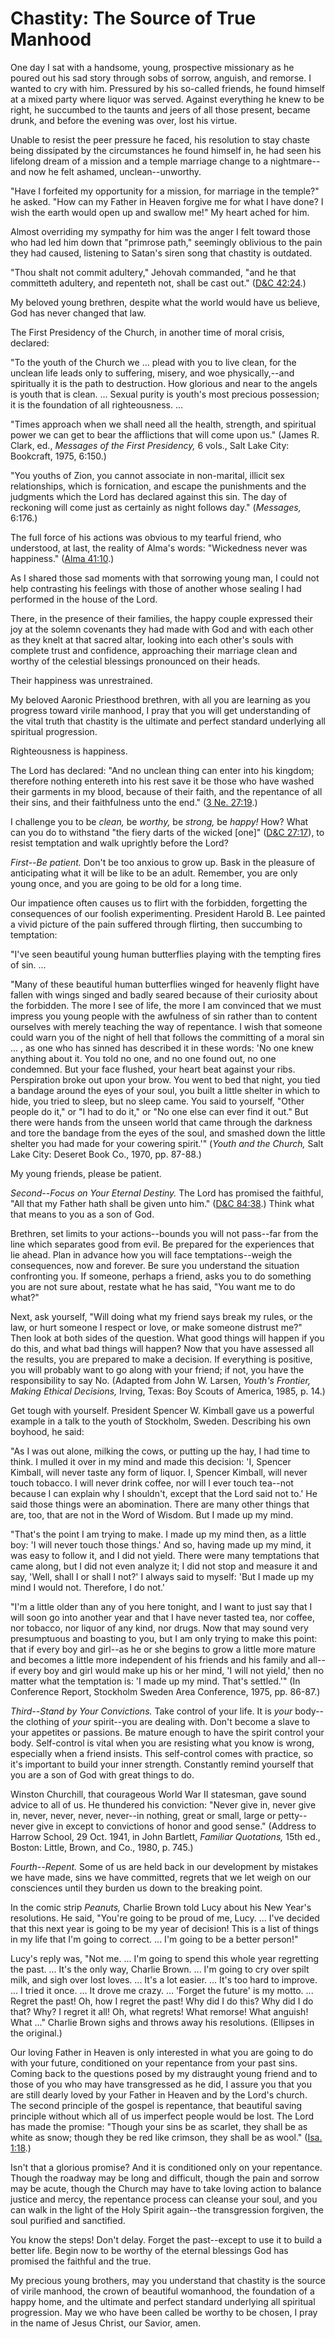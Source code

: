 # Chastity: The Source of True Manhood

One day I sat with a handsome, young, prospective missionary as he poured out
his sad story through sobs of sorrow, anguish, and remorse. I wanted to cry
with him. Pressured by his so-called friends, he found himself at a mixed
party where liquor was served. Against everything he knew to be right, he
succumbed to the taunts and jeers of all those present, became drunk, and
before the evening was over, lost his virtue.

Unable to resist the peer pressure he faced, his resolution to stay chaste
being dissipated by the circumstances he found himself in, he had seen his
lifelong dream of a mission and a temple marriage change to a nightmare--and
now he felt ashamed, unclean--unworthy.

"Have I forfeited my opportunity for a mission, for marriage in the temple?"
he asked. "How can my Father in Heaven forgive me for what I have done? I wish
the earth would open up and swallow me!" My heart ached for him.

Almost overriding my sympathy for him was the anger I felt toward those who
had led him down that "primrose path," seemingly oblivious to the pain they
had caused, listening to Satan's siren song that chastity is outdated.

"Thou shalt not commit adultery," Jehovah commanded, "and he that committeth
adultery, and repenteth not, shall be cast out." ([D&amp;C
42:24](https://www.lds.org/scriptures/dc-testament/dc/42.24?lang=eng#23).)

My beloved young brethren, despite what the world would have us believe, God
has never changed that law.

The First Presidency of the Church, in another time of moral crisis, declared:

"To the youth of the Church we ... plead with you to live clean, for the unclean
life leads only to suffering, misery, and woe physically,--and spiritually it
is the path to destruction. How glorious and near to the angels is youth that
is clean. ... Sexual purity is youth's most precious possession; it is the
foundation of all righteousness. ...

"Times approach when we shall need all the health, strength, and spiritual
power we can get to bear the afflictions that will come upon us." (James R.
Clark, ed., _Messages of the First Presidency,_ 6 vols., Salt Lake City:
Bookcraft, 1975, 6:150.)

"You youths of Zion, you cannot associate in non-marital, illicit sex
relationships, which is fornication, and escape the punishments and the
judgments which the Lord has declared against this sin. The day of reckoning
will come just as certainly as night follows day." (_Messages,_ 6:176.)

The full force of his actions was obvious to my tearful friend, who
understood, at last, the reality of Alma's words: "Wickedness never was
happiness." ([Alma
41:10](https://www.lds.org/scriptures/bofm/alma/41.10?lang=eng#9).)

As I shared those sad moments with that sorrowing young man, I could not help
contrasting his feelings with those of another whose sealing I had performed
in the house of the Lord.

There, in the presence of their families, the happy couple expressed their joy
at the solemn covenants they had made with God and with each other as they
knelt at that sacred altar, looking into each other's souls with complete
trust and confidence, approaching their marriage clean and worthy of the
celestial blessings pronounced on their heads.

Their happiness was unrestrained.

My beloved Aaronic Priesthood brethren, with all you are learning as you
progress toward virile manhood, I pray that you will get understanding of the
vital truth that chastity is the ultimate and perfect standard underlying all
spiritual progression.

Righteousness is happiness.

The Lord has declared: "And no unclean thing can enter into his kingdom;
therefore nothing entereth into his rest save it be those who have washed
their garments in my blood, because of their faith, and the repentance of all
their sins, and their faithfulness unto the end." ([3 Ne.
27:19](https://www.lds.org/scriptures/bofm/3-ne/27.19?lang=eng#18).)

I challenge you to be _clean,_ be _worthy,_ be _strong,_ be _happy!_ How? What
can you do to withstand "the fiery darts of the wicked [one]" ([D&amp;C
27:17](https://www.lds.org/scriptures/dc-testament/dc/27.17?lang=eng#16)), to
resist temptation and walk uprightly before the Lord?

_First--Be patient._ Don't be too anxious to grow up. Bask in the pleasure of
anticipating what it will be like to be an adult. Remember, you are only young
once, and you are going to be old for a long time.

Our impatience often causes us to flirt with the forbidden, forgetting the
consequences of our foolish experimenting. President Harold B. Lee painted a
vivid picture of the pain suffered through flirting, then succumbing to
temptation:

"I've seen beautiful young human butterflies playing with the tempting fires
of sin. ...

"Many of these beautiful human butterflies winged for heavenly flight have
fallen with wings singed and badly seared because of their curiosity about the
forbidden. The more I see of life, the more I am convinced that we must
impress you young people with the awfulness of sin rather than to content
ourselves with merely teaching the way of repentance. I wish that someone
could warn you of the night of hell that follows the committing of a moral sin
... , as one who has sinned has described it in these words: 'No one knew
anything about it. You told no one, and no one found out, no one condemned.
But your face flushed, your heart beat against your ribs. Perspiration broke
out upon your brow. You went to bed that night, you tied a bandage around the
eyes of your soul, you built a little shelter in which to hide, you tried to
sleep, but no sleep came. You said to yourself, "Other people do it," or "I
had to do it," or "No one else can ever find it out." But there were hands
from the unseen world that came through the darkness and tore the bandage from
the eyes of the soul, and smashed down the little shelter you had made for
your cowering spirit.'" (_Youth and the Church,_ Salt Lake City: Deseret Book
Co., 1970, pp. 87-88.)

My young friends, please be patient.

_Second--Focus on Your Eternal Destiny._ The Lord has promised the faithful,
"All that my Father hath shall be given unto him." ([D&amp;C
84:38](https://www.lds.org/scriptures/dc-testament/dc/84.38?lang=eng#37).)
Think what that means to you as a son of God.

Brethren, set limits to your actions--bounds you will not pass--far from the
line which separates good from evil. Be prepared for the experiences that lie
ahead. Plan in advance how you will face temptations--weigh the consequences,
now and forever. Be sure you understand the situation confronting you. If
someone, perhaps a friend, asks you to do something you are not sure about,
restate what he has said, "You want me to do what?"

Next, ask yourself, "Will doing what my friend says break my rules, or the
law, or hurt someone I respect or love, or make someone distrust me?" Then
look at both sides of the question. What good things will happen if you do
this, and what bad things will happen? Now that you have assessed all the
results, you are prepared to make a decision. If everything is positive, you
will probably want to go along with your friend; if not, you have the
responsibility to say No. (Adapted from John W. Larsen, _Youth's Frontier,
Making Ethical Decisions,_ Irving, Texas: Boy Scouts of America, 1985, p. 14.)

Get tough with yourself. President Spencer W. Kimball gave us a powerful
example in a talk to the youth of Stockholm, Sweden. Describing his own
boyhood, he said:

"As I was out alone, milking the cows, or putting up the hay, I had time to
think. I mulled it over in my mind and made this decision: 'I, Spencer
Kimball, will never taste any form of liquor. I, Spencer Kimball, will never
touch tobacco. I will never drink coffee, nor will I ever touch tea--not
because I can explain why I shouldn't, except that the Lord said not to.' He
said those things were an abomination. There are many other things that are,
too, that are not in the Word of Wisdom. But I made up my mind.

"That's the point I am trying to make. I made up my mind then, as a little
boy: 'I will never touch those things.' And so, having made up my mind, it was
easy to follow it, and I did not yield. There were many temptations that came
along, but I did not even analyze it; I did not stop and measure it and say,
'Well, shall I or shall I not?' I always said to myself: 'But I made up my
mind I would not. Therefore, I do not.'

"I'm a little older than any of you here tonight, and I want to just say that
I will soon go into another year and that I have never tasted tea, nor coffee,
nor tobacco, nor liquor of any kind, nor drugs. Now that may sound very
presumptuous and boasting to you, but I am only trying to make this point:
that if every boy and girl--as he or she begins to grow a little more mature
and becomes a little more independent of his friends and his family and all--
if every boy and girl would make up his or her mind, 'I will not yield,' then
no matter what the temptation is: 'I made up my mind. That's settled.'" (In
Conference Report, Stockholm Sweden Area Conference, 1975, pp. 86-87.)

_Third--Stand by Your Convictions._ Take control of your life. It is _your_
body--the clothing of _your_ spirit--you are dealing with. Don't become a
slave to your appetites or passions. Be mature enough to have the spirit
control your body. Self-control is vital when you are resisting what you know
is wrong, especially when a friend insists. This self-control comes with
practice, so it's important to build your inner strength. Constantly remind
yourself that you are a son of God with great things to do.

Winston Churchill, that courageous World War II statesman, gave sound advice
to all of us. He thundered his conviction: "Never give in, never give in,
never, never, never, never--in nothing, great or small, large or petty--never
give in except to convictions of honor and good sense." (Address to Harrow
School, 29 Oct. 1941, in John Bartlett, _Familiar Quotations,_ 15th ed.,
Boston: Little, Brown, and Co., 1980, p. 745.)

_Fourth--Repent._ Some of us are held back in our development by mistakes we
have made, sins we have committed, regrets that we let weigh on our
consciences until they burden us down to the breaking point.

In the comic strip _Peanuts,_ Charlie Brown told Lucy about his New Year's
resolutions. He said, "You're going to be proud of me, Lucy. ... I've decided
that this next year is going to be my year of decision! This is a list of
things in my life that I'm going to correct. ... I'm going to be a better
person!"

Lucy's reply was, "Not me. ... I'm going to spend this whole year regretting the
past. ... It's the only way, Charlie Brown. ... I'm going to cry over spilt milk,
and sigh over lost loves. ... It's a lot easier. ... It's too hard to improve. ... I
tried it once. ... It drove me crazy. ... 'Forget the future' is my motto. ...
Regret the past! Oh, how I regret the past! Why did I do this? Why did I do
that? Why? I regret it all! Oh, what regrets! What remorse! What anguish! What
..." Charlie Brown sighs and throws away his resolutions. (Ellipses in the
original.)

Our loving Father in Heaven is only interested in what you are going to do
with your future, conditioned on your repentance from your past sins. Coming
back to the questions posed by my distraught young friend and to those of you
who may have transgressed as he did, I assure you that you are still dearly
loved by your Father in Heaven and by the Lord's church. The second principle
of the gospel is repentance, that beautiful saving principle without which all
of us imperfect people would be lost. The Lord has made the promise: "Though
your sins be as scarlet, they shall be as white as snow; though they be red
like crimson, they shall be as wool." ([Isa.
1:18](https://www.lds.org/scriptures/ot/isa/1.18?lang=eng#17).)

Isn't that a glorious promise? And it is conditioned only on your repentance.
Though the roadway may be long and difficult, though the pain and sorrow may
be acute, though the Church may have to take loving action to balance justice
and mercy, the repentance process can cleanse your soul, and you can walk in
the light of the Holy Spirit again--the transgression forgiven, the soul
purified and sanctified.

You know the steps! Don't delay. Forget the past--except to use it to build a
better life. Begin now to be worthy of the eternal blessings God has promised
the faithful and the true.

My precious young brothers, may you understand that chastity is the source of
virile manhood, the crown of beautiful womanhood, the foundation of a happy
home, and the ultimate and perfect standard underlying all spiritual
progression. May we who have been called be worthy to be chosen, I pray in the
name of Jesus Christ, our Savior, amen.

